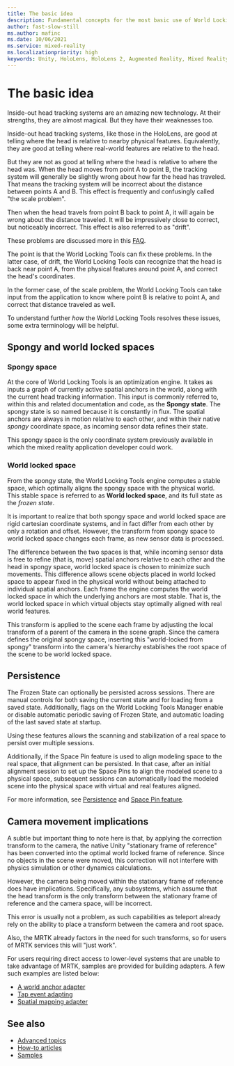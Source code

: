 ```yaml
---
title: The basic idea
description: Fundamental concepts for the most basic use of World Locking Tools.
author: fast-slow-still
ms.author: mafinc
ms.date: 10/06/2021
ms.service: mixed-reality
ms.localizationpriority: high
keywords: Unity, HoloLens, HoloLens 2, Augmented Reality, Mixed Reality, ARCore, ARKit, development, MRTK
---
```


# The basic idea

Inside-out head tracking systems are an amazing new technology. At their strengths, they are almost magical. But they have their weaknesses too.

Inside-out head tracking systems, like those in the HoloLens, are good at telling where the head is relative to nearby physical features. Equivalently, they are good at telling where real-world features are relative to the head.

But they are not as good at telling where the head is relative to where the head was. When the head moves from point A to point B, the tracking system will generally be slightly wrong about how far the head has traveled. That means the tracking system will be incorrect about the distance between points A and B. This effect is frequently and confusingly called "the scale problem".

Then when the head travels from point B back to point A, it will again be wrong about the distance traveled. It will be impressively close to correct, but noticeably incorrect. This effect is also referred to as "drift".

These problems are discussed more in this [FAQ](../IntroFAQ.md#why-are-the-virtual-and-real-world-markers-inconsistent).

The point is that the World Locking Tools can fix these problems. In the latter case, of drift, the World Locking Tools can recognize that the head is back near point A, from the physical features around point A, and correct the head's coordinates.

In the former case, of the scale problem, the World Locking Tools can take input from the application to know where point B is relative to point A, and correct that distance traveled as well.

To understand further _how_ the World Locking Tools resolves these issues, some extra terminology will be helpful.

## Spongy and world locked spaces

### Spongy space

At the core of World Locking Tools is an optimization engine. It takes as inputs a graph of currently active spatial anchors in the world, along with the current head tracking information. This input is commonly referred to, within this and related documentation and code, as the **Spongy state**. The spongy state is so named because it is constantly in flux. The spatial anchors are always in motion relative to each other, and within their native *spongy* coordinate space, as incoming sensor data refines their state.

This spongy space is the only coordinate system previously available in which the mixed reality application developer could work.

### World locked space

From the spongy state, the World Locking Tools engine computes a stable space, which optimally aligns the spongy space with the physical world. This stable space is referred to as **World locked space**, and its full state as the *frozen state*.

It is important to realize that both spongy space and world locked space are rigid cartesian coordinate systems, and in fact differ from each other by only a rotation and offset. However, the transform from spongy space to world locked space changes each frame, as new sensor data is processed.

The difference between the two spaces is that, while incoming sensor data is free to refine (that is, move) spatial anchors relative to each other and the head in spongy space, world locked space is chosen to minimize such movements. This difference allows scene objects placed in world locked space to appear fixed in the physical world without being attached to individual spatial anchors. Each frame the engine computes the world locked space in which the underlying anchors are most stable. That is, the world locked space in which virtual objects stay optimally aligned with real world features.

This transform is applied to the scene each frame by adjusting the local transform of a parent of the camera in the scene graph. Since the camera defines the original spongy space, inserting this "world-locked from spongy" transform into the camera's hierarchy establishes the root space of the scene to be world locked space.

## Persistence

The Frozen State can optionally be persisted across sessions. There are manual controls for both saving the current state and for loading from a saved state. Additionally, flags on the World Locking Tools Manager enable or disable automatic periodic saving of Frozen State, and automatic loading of the last saved state at startup.

Using these features allows the scanning and stabilization of a real space to persist over multiple sessions. 

Additionally, if the Space Pin feature is used to align modeling space to the real space, that alignment can be persisted. In that case, after an initial alignment session to set up the Space Pins to align the modeled scene to a physical space, subsequent sessions can automatically load the modeled scene into the physical space with virtual and real features aligned.

For more information, see [Persistence](Advanced/Persistence.md) and [Space Pin feature](Advanced/SpacePins.md).

## Camera movement implications

A subtle but important thing to note here is that, by applying the correction transform to the camera, the native Unity "stationary frame of reference" has been converted into the optimal world locked frame of reference. Since no objects in the scene were moved, this correction will not interfere with physics simulation or other dynamics calculations.

However, the camera being moved within the stationary frame of reference does have implications. Specifically, any subsystems, which assume that the head transform is the only transform between the stationary frame of reference and the camera space, will be incorrect.

This error is usually not a problem, as such capabilities as teleport already rely on the ability to place a transform between the camera and root space.

Also, the MRTK already factors in the need for such transforms, so for users of MRTK services this will "just work".

For users requiring direct access to lower-level systems that are unable to take advantage of MRTK, samples are provided for building adapters. A few such examples are listed below:

* [A world anchor adapter](xref:Microsoft.MixedReality.WorldLocking.Tools.WorldAnchorAdapter)
* [Tap event adapting](xref:Microsoft.MixedReality.WorldLocking.Tools.FrozenTapToAdd)
* [Spatial mapping adapter](xref:Microsoft.MixedReality.WorldLocking.Tools.FrozenSpatialMapping)

## See also

* [Advanced topics](AdvancedConcepts.md)
* [How-to articles](../HowTos.md)
* [Samples](../HowTos/SampleApplications.md)

